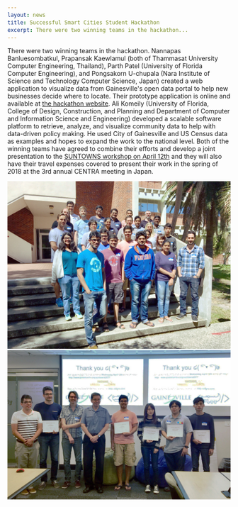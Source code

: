 ```yaml
---
layout: news
title: Successful Smart Cities Student Hackathon
excerpt: There were two winning teams in the hackathon...
---
```


There were two winning teams in the hackathon. Nannapas Banluesombatkul, Prapansak Kaewlamul (both of Thammasat University Computer Engineering, Thailand), Parth Patel (University of Florida Computer Engineering), and Pongsakorn U-chupala (Nara Institute of Science and Technology Computer Science, Japan) created a web application to visualize data from Gainesville's open data portal to help new businesses decide where to locate. Their prototype application is online and available at [the hackathon website](http://centrahack01.acis.ufl.edu). Ali Komeily (University of Florida, College of Design, Construction, and Planning and Department of Computer and Information Science and Engineering) developed a scalable software platform to retrieve, analyze, and visualize community data to help with data-driven policy making. He used City of Gainesville and US Census data as examples and hopes to expand the work to the national level. Both of the winning teams have agreed to combine their efforts and develop a joint presentation to the [SUNTOWNS workshop on April 12th](http://www.globalcentra.org/suntowns2017/) and they will also have their travel expenses covered to present their work in the spring of 2018 at the 3rd annual CENTRA meeting in Japan.

<img src="/img/01hackathon-participants.jpg" alt="Hackathon Participants" style="margin-right: auto;margin-left: auto;" class="img-responsive">

<img src="/img/01hackathon-winners.jpg" alt="Hackathon Winning Teams" style="margin-right: auto;margin-left: auto;" class="img-responsive">
